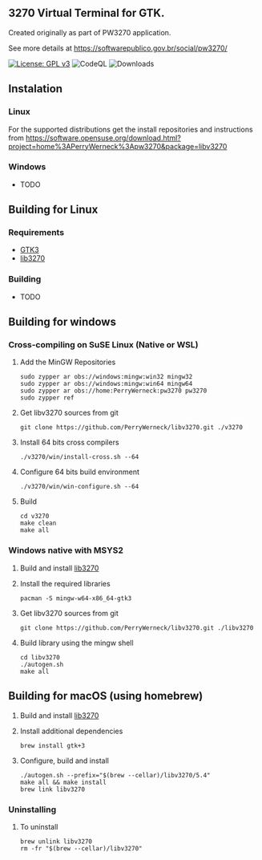## 3270 Virtual Terminal for GTK.

Created originally as part of PW3270 application.

See more details at https://softwarepublico.gov.br/social/pw3270/

[![License: GPL v3](https://img.shields.io/badge/License-GPL%20v3-blue.svg)](https://www.gnu.org/licenses/gpl-3.0)
![CodeQL](https://github.com/PerryWerneck/libv3270/workflows/CodeQL/badge.svg?branch=master)
![Downloads](https://img.shields.io/github/downloads/PerryWerneck/libv3270/total.svg)

## Instalation

### Linux

For the supported distributions get the install repositories and instructions from https://software.opensuse.org/download.html?project=home%3APerryWerneck%3Apw3270&package=libv3270

### Windows

 * TODO

## Building for Linux

### Requirements

 * [GTK3](https://www.gtk.org/)
 * [lib3270](../../../lib3270)

### Building

 * TODO


## Building for windows

### Cross-compiling on SuSE Linux (Native or WSL)

1. Add the MinGW Repositories

	```
	sudo zypper ar obs://windows:mingw:win32 mingw32
	sudo zypper ar obs://windows:mingw:win64 mingw64
	sudo zypper ar obs://home:PerryWerneck:pw3270 pw3270
	sudo zypper ref
	```

2. Get libv3270 sources from git

	```
	git clone https://github.com/PerryWerneck/libv3270.git ./v3270
	```

3. Install 64 bits cross compilers

	```
	./v3270/win/install-cross.sh --64
	```

4. Configure 64 bits build environment

	```
	./v3270/win/win-configure.sh --64
	```

5. Build

	```
	cd v3270
	make clean
	make all
	```

### Windows native with MSYS2

1. Build and install [lib3270](../../../lib3270)

2. Install the required libraries

	```
	pacman -S mingw-w64-x86_64-gtk3
	```

2. Get libv3270 sources from git

	```
	git clone https://github.com/PerryWerneck/libv3270.git ./libv3270
	```

4. Build library using the mingw shell

	```
	cd libv3270
	./autogen.sh
	make all
	```

## Building for macOS (using homebrew)

1. Build and install [lib3270](../../../lib3270)

2. Install additional dependencies

	```shell
	brew install gtk+3
	```

3. Configure, build and install

	```shell
	./autogen.sh --prefix="$(brew --cellar)/libv3270/5.4"
	make all && make install
	brew link libv3270
	```

### Uninstalling

1. To uninstall

	```shell
	brew unlink libv3270
	rm -fr "$(brew --cellar)/libv3270"
	```


